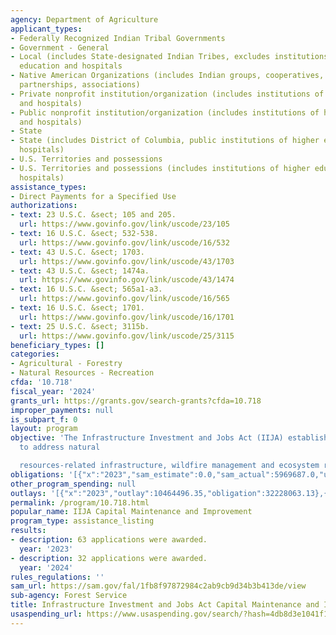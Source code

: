 ```yaml
---
agency: Department of Agriculture
applicant_types:
- Federally Recognized Indian Tribal Governments
- Government - General
- Local (includes State-designated Indian Tribes, excludes institutions of higher
  education and hospitals
- Native American Organizations (includes Indian groups, cooperatives, corporations,
  partnerships, associations)
- Private nonprofit institution/organization (includes institutions of higher education
  and hospitals)
- Public nonprofit institution/organization (includes institutions of higher education
  and hospitals)
- State
- State (includes District of Columbia, public institutions of higher education and
  hospitals)
- U.S. Territories and possessions
- U.S. Territories and possessions (includes institutions of higher education and
  hospitals)
assistance_types:
- Direct Payments for a Specified Use
authorizations:
- text: 23 U.S.C. &sect; 105 and 205.
  url: https://www.govinfo.gov/link/uscode/23/105
- text: 16 U.S.C. &sect; 532-538.
  url: https://www.govinfo.gov/link/uscode/16/532
- text: 43 U.S.C. &sect; 1703.
  url: https://www.govinfo.gov/link/uscode/43/1703
- text: 43 U.S.C. &sect; 1474a.
  url: https://www.govinfo.gov/link/uscode/43/1474
- text: 16 U.S.C. &sect; 565a1-a3.
  url: https://www.govinfo.gov/link/uscode/16/565
- text: 16 U.S.C. &sect; 1701.
  url: https://www.govinfo.gov/link/uscode/16/1701
- text: 25 U.S.C. &sect; 3115b.
  url: https://www.govinfo.gov/link/uscode/25/3115
beneficiary_types: []
categories:
- Agricultural - Forestry
- Natural Resources - Recreation
cfda: '10.718'
fiscal_year: '2024'
grants_url: https://grants.gov/search-grants?cfda=10.718
improper_payments: null
is_subpart_f: 0
layout: program
objective: 'The Infrastructure Investment and Jobs Act (IIJA) establishes new funds
  to address natural

  resources-related infrastructure, wildfire management and ecosystem restoration'
obligations: '[{"x":"2023","sam_estimate":0.0,"sam_actual":5969687.0,"usa_spending_actual":30907588.29},{"x":"2024","sam_estimate":0.0,"sam_actual":11434697.0,"usa_spending_actual":11434697.6},{"x":"2025","sam_estimate":0.0,"sam_actual":12000000.0,"usa_spending_actual":190630.94}]'
other_program_spending: null
outlays: '[{"x":"2023","outlay":10464496.35,"obligation":32228063.13},{"x":"2024","outlay":1402161.64,"obligation":8872917.34},{"x":"2025","outlay":0.0,"obligation":0.0}]'
permalink: /program/10.718.html
popular_name: IIJA Capital Maintenance and Improvement
program_type: assistance_listing
results:
- description: 63 applications were awarded.
  year: '2023'
- description: 32 applications were awarded.
  year: '2024'
rules_regulations: ''
sam_url: https://sam.gov/fal/1fb8f97872984c2ab9cb9d34b3b413de/view
sub-agency: Forest Service
title: Infrastructure Investment and Jobs Act Capital Maintenance and Improvement
usaspending_url: https://www.usaspending.gov/search/?hash=4db8d3e1041f1cb9e80de2fcc9124354
---
```

